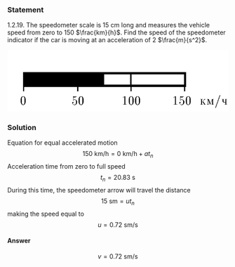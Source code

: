 ###  Statement 

$1.2.19.$ The speedometer scale is $15$ cm long and measures the vehicle speed from zero to $150$ $\frac{km}{h}$. Find the speed of the speedometer indicator if the car is moving at an acceleration of $2$ $\frac{m}{s^2}$. 

![ For problem $1.2.19$ |763x213, 39%](../../img/1.2.19/1.2.19.png)

### Solution

Equation for equal accelerated motion $$150 \text{ km/h}=0 \text{ km/h}+at_n$$ Acceleration time from zero to full speed $$t_n=20.83 \text{ s}$$ During this time, the speedometer arrow will travel the distance $$15 \text{ sm}=ut_n$$ making the speed equal to $$u=0.72 \text{ sm/s}$$ 

#### Answer

$$v = 0.72 \text{ sm/s}$$ 

